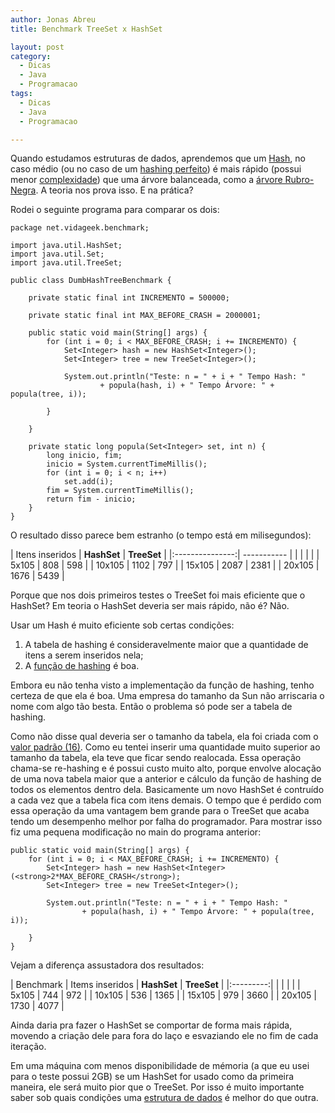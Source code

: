 ```yaml
---
author: Jonas Abreu
title: Benchmark TreeSet x HashSet

layout: post
category:
  - Dicas
  - Java
  - Programacao
tags:
  - Dicas
  - Java
  - Programacao

---
```

Quando estudamos estruturas de dados, aprendemos que um [Hash][1], no caso médio (ou no caso de um [hashing perfeito][2]) é mais rápido (possui menor [complexidade][3]) que uma árvore balanceada, como a [árvore Rubro-Negra][4]. A teoria nos prova isso. E na prática?

Rodei o seguinte programa para comparar os dois:

    
    package net.vidageek.benchmark;
    
    import java.util.HashSet;
    import java.util.Set;
    import java.util.TreeSet;
    
    public class DumbHashTreeBenchmark {
    
    	private static final int INCREMENTO = 500000;
    
    	private static final int MAX_BEFORE_CRASH = 2000001;
    
    	public static void main(String[] args) {
    		for (int i = 0; i < MAX_BEFORE_CRASH; i += INCREMENTO) {
    			Set<Integer> hash = new HashSet<Integer>();
    			Set<Integer> tree = new TreeSet<Integer>();
    
    			System.out.println("Teste: n = " + i + " Tempo Hash: "
    					+ popula(hash, i) + " Tempo Árvore: " + popula(tree, i));
    
    		}
    
    	}
    
    	private static long popula(Set<Integer> set, int n) {
    		long inicio, fim;
    		inicio = System.currentTimeMillis();
    		for (int i = 0; i < n; i++)
    			set.add(i);
    		fim = System.currentTimeMillis();
    		return fim - inicio;
    	}
    }
    

O resultado disso parece bem estranho (o tempo está em milisegundos):

| Itens inseridos | **HashSet** | **TreeSet** |
|:---------------:| ----------- |
|                 |             |             |
|      5x105      | 808         | 598         |
|     10x105      | 1102        | 797         |
|     15x105      | 2087        | 2381        |
|     20x105      | 1676        | 5439        |

Porque que nos dois primeiros testes o TreeSet foi mais eficiente que o HashSet? Em teoria o HashSet deveria ser mais rápido, não é? Não. 

Usar um Hash é muito eficiente sob certas condições:

1.  A tabela de hashing é consideravelmente maior que a quantidade de itens a serem inseridos nela;
2.  A [função de hashing][5] é boa.

Embora eu não tenha visto a implementação da função de hashing, tenho certeza de que ela é boa. Uma empresa do tamanho da Sun não arriscaria o nome com algo tão besta. Então o problema só pode ser a tabela de hashing.

Como não disse qual deveria ser o tamanho da tabela, ela foi criada com o [valor padrão (16)][6]. Como eu tentei inserir uma quantidade muito superior ao tamanho da tabela, ela teve que ficar sendo realocada. Essa operação chama-se re-hashing e é possui custo muito alto, porque envolve alocação de uma nova tabela maior que a anterior e cálculo da função de hashing de todos os elementos dentro dela. Basicamente um novo HashSet é contruído a cada vez que a tabela fica com itens demais. O tempo que é perdido com essa operação da uma vantagem bem grande para o TreeSet que acaba tendo um desempenho melhor por falha do programador. Para mostrar isso fiz uma pequena modificação no main do programa anterior:

    
    public static void main(String[] args) {
    	for (int i = 0; i < MAX_BEFORE_CRASH; i += INCREMENTO) {
    		Set<Integer> hash = new HashSet<Integer>(<strong>2*MAX_BEFORE_CRASH</strong>);
    		Set<Integer> tree = new TreeSet<Integer>();
    
    		System.out.println("Teste: n = " + i + " Tempo Hash: "
    				+ popula(hash, i) + " Tempo Árvore: " + popula(tree, i));
    
    	}
    }
    

Vejam a diferença assustadora dos resultados:

| Benchmark | Items inseridos | **HashSet** | **TreeSet** |
|:---------:|
|                 |             |             |
| 5x105           | 744         | 972         |
| 10x105          | 536         | 1365        |
| 15x105          | 979         | 3660        |
| 20x105          | 1730        | 4077        |

Ainda daria pra fazer o HashSet se comportar de forma mais rápida, movendo a criação dele para fora do laço e esvaziando ele no fim de cada iteração.

Em uma máquina com menos disponibilidade de mémoria (a que eu usei para o teste possui 2GB) se um HashSet for usado como da primeira maneira, ele será muito pior que o TreeSet. Por isso é muito importante saber sob quais condições uma [estrutura de dados][7] é melhor do que outra. 














 [1]: http://en.wikipedia.org/wiki/Hash_table
 [2]: http://en.wikipedia.org/wiki/Perfect_hash_function
 [3]: http://en.wikipedia.org/wiki/Computational_complexity_theory
 [4]: http://en.wikipedia.org/wiki/Red_black_tree
 [5]: http://en.wikipedia.org/wiki/Hash_function
 [6]: http://java.sun.com/j2se/1.5.0/docs/api/java/util/HashSet.html#HashSet()
 [7]: http://en.wikipedia.org/wiki/Data_structure





